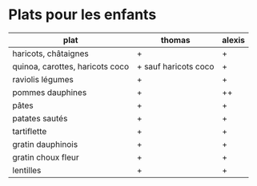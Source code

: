 # Plats pour les enfants

plat | thomas | alexis
-----|--------|-------
haricots, châtaignes | + | +
quinoa, carottes, haricots coco | + sauf haricots coco | +
raviolis légumes | + | +
pommes dauphines | + | ++
pâtes | + | +
patates sautés | + | +
tartiflette | + | +
gratin dauphinois | + | +
gratin choux fleur | + | +
lentilles | + | +